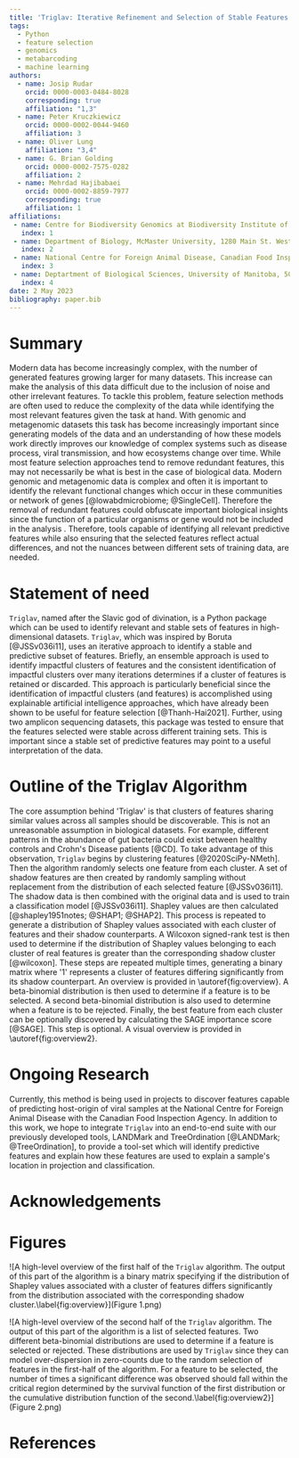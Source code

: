 ```yaml
---
title: 'Triglav: Iterative Refinement and Selection of Stable Features Using Shapley Values'
tags:
  - Python
  - feature selection
  - genomics
  - metabarcoding
  - machine learning
authors:
  - name: Josip Rudar
    orcid: 0000-0003-0484-8028
    corresponding: true
    affiliation: "1,3"
  - name: Peter Kruczkiewicz
    orcid: 0000-0002-0044-9460
    affiliation: 3
  - name: Oliver Lung
    affiliation: "3,4"
  - name: G. Brian Golding
    orcid: 0000-0002-7575-0282
    affiliation: 2
  - name: Mehrdad Hajibabaei
    orcid: 0000-0002-8859-7977
    corresponding: true
    affiliation: 1
affiliations:
 - name: Centre for Biodiversity Genomics at Biodiversity Institute of Ontario and Department of Integrative Biology, University of Guelph, 50 Stone Road East, Guelph, ON, N1G 2W1, Canada
   index: 1
 - name: Department of Biology, McMaster University, 1280 Main St. West, Hamilton, ON, L8S 4K1, Canada
   index: 2
 - name: National Centre for Foreign Animal Disease, Canadian Food Inspection Agency, Winnipeg, Manitoba, Canada
   index: 3
 - name: Deptartment of Biological Sciences, University of Manitoba, 50 Sifton Road, Winnipeg, Manitoba R3T 2N2 Canada.
   index: 4
date: 2 May 2023
bibliography: paper.bib
---
```


# Summary

Modern data has become increasingly complex, with the number of generated features growing larger for many datasets. 
This increase can make the analysis of this data difficult due to the inclusion of noise and other irrelevant features.
To tackle this problem, feature selection methods are often used to reduce the complexity of the data while identifying 
the most relevant features given the task at hand. With genomic and metagenomic datasets this task has become increasingly 
important since generating models of the data and an understanding of how these models work directly improves our 
knowledge of complex systems such as disease process, viral transmission, and how ecosystems change over time. While most 
feature selection approaches tend to remove redundant features, this may not necessarily be what is best in the case of 
biological data. Modern genomic and metagenomic data is complex and often it is important to identify the relevant functional 
changes which occur in these communities or network of genes [@lowabdmicrobiome; @SingleCell]. Therefore the removal of 
redundant features could obfuscate important biological insights since the function of a particular organisms or gene would 
not be included in the analysis . Therefore, tools capable of identifying all relevant predictive features while also ensuring 
that the selected features reflect actual differences, and not the nuances between different sets of training data, are needed.

# Statement of need

`Triglav`, named after the Slavic god of divination, is a Python package which can be used to identify relevant and stable sets 
of features in high-dimensional datasets. `Triglav`, which was inspired by Boruta [@JSSv036i11], uses an iterative approach to 
identify a stable and predictive subset of features. Briefly, an ensemble approach is used to identify impactful clusters of 
features and the consistent identification of impactful clusters over many iterations determines if a cluster of features is 
retained or discarded. This approach is particularly beneficial since the identification of impactful clusters (and features) 
is accomplished using explainable artificial intelligence approaches, which have already been shown to be useful for feature 
selection [@Thanh-Hai2021]. Further, using two amplicon sequencing datasets, this package was tested to ensure that the features 
selected were stable across different training sets. This is important since a stable set of predictive features may point to a 
useful interpretation of the data.

# Outline of the Triglav Algorithm

The core assumption behind 'Triglav' is that clusters of features sharing similar values across all samples should be 
discoverable. This is not an unreasonable assumption in biological datasets. For example, different patterns in the abundance of 
gut bacteria could exist between healthy controls and Crohn's Disease patients [@CD]. To take advantage of this observation, 
`Triglav` begins by clustering features [@2020SciPy-NMeth]. Then the algorithm randomly selects one feature from each cluster. 
A set of shadow features are then created by randomly sampling without replacement from the distribution of each selected 
feature [@JSSv036i11]. The shadow data is then combined with the original data and is used to train a classification model 
[@JSSv036i11]. Shapley values are then calculated [@shapley1951notes; @SHAP1; @SHAP2]. This process is repeated to generate a 
distribution of Shapley values associated with each cluster of features and their shadow counterparts. A Wilcoxon signed-rank 
test is then used to determine if the distribution of Shapley values belonging to each cluster of real features is greater than 
the corresponding shadow cluster [@wilcoxon]. These steps are repeated multiple times, generating a binary matrix where '1' 
represents a cluster of features differing significantly from its shadow counterpart. An overview is provided in \autoref{fig:overview}. 
A beta-binomial distribution is then used to determine if a feature is to be selected. A second beta-binomial distribution is 
also used to determine when a feature is to be rejected. Finally, the best feature from each cluster can be optionally discovered 
by calculating the SAGE importance score [@SAGE]. This step is optional. A visual overview is provided in \autoref{fig:overview2}.

# Ongoing Research

Currently, this method is being used in projects to discover features capable of predicting host-origin of viral samples at the 
National Centre for Foreign Animal Disease with the Canadian Food Inspection Agency. In addition to this work, we hope to integrate 
`Triglav` into an end-to-end suite with our previously developed tools, LANDMark and TreeOrdination [@LANDMark; @TreeOrdination], 
to provide a tool-set which will identify predictive features and explain how these features are used to explain a sample's location 
in projection and classification.

# Acknowledgements


# Figures

![A high-level overview of the first half of the `Triglav` algorithm. The output of this part of the algorithm is a binary matrix specifying if the distribution of Shapley values associated with a cluster of features differs significantly from the distribution associated with the corresponding shadow cluster.\label{fig:overview}](Figure 1.png)

![A high-level overview of the second half of the `Triglav` algorithm. The output of this part of the algorithm is a list of selected features. Two different beta-binomial distributions are used to determine if a feature is selected or rejected. These distributions are used by `Triglav` since they can model over-dispersion in zero-counts due to the random selection of features in the first-half of the algorithm. For a feature to be selected, the number of times a significant difference was observed should fall within the critical region determined by the survival function of the first distribution or the cumulative distribution function of the second.\label{fig:overview2}](Figure 2.png)

# References